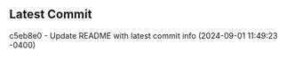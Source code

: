 
## Latest Commit
c5eb8e0 - Update README with latest commit info (2024-09-01 11:49:23 -0400) <Yunxi-Zhou>
